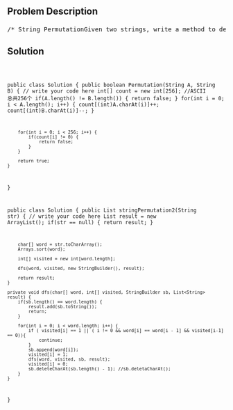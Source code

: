 <!--
<style>
  body { font-family: Arial, sans-serif; }
  .container { max-width: 700px; margin: 0 auto; padding: 10px; }
  .comment-block { background-color: #f9f9f9; padding: 10px; border-left: 5px solid #ccc; overflow-wrap: break-word; white-space: pre-wrap; }
  .code-block { background-color: #f4f4f4; padding: 10px; border: 1px solid #ddd; overflow-wrap: break-word; white-space: pre-wrap; }
</style>
-->

<div class='container'>
<h2>Problem Description</h2>
<div class='comment-block'>
<pre>
/* String PermutationGiven two strings, write a method to decide if one is a permutation of the other.Exampleabcd is a permutation of bcad, but abbe is not a permutation of abe*/    /*     * @param A: a string     * @param B: a string     * @return: a boolean     *//* String Permutation IIGiven a string, find all permutations of it without duplicates.ExampleGiven "abb", return ["abb", "bab", "bba"].Given "aabb", return ["aabb", "abab", "baba", "bbaa", "abba", "baab"].这道题就是permutaions II*/    /*     * @param str: A string     * @return: all permutations     */             /*            上面的判断主要是为了去除重复元素影响。            比如，给出一个排好序的数组，[1,2,2]，那么第一个2和第二2如果在结果中互换位置，            我们也认为是同一种方案，所以我们强制要求相同的数字，原来排在前面的，在结果            当中也应该排在前面，这样就保证了唯一性。所以当前面的2还没有使用的时候，就            不应该让后面的2使用。            */</pre>
</div>

<h2>Solution</h2>
<div class='code-block'>
<pre><code class='language-java'>

public class Solution {
    public boolean Permutation(String A, String B) {
        // write your code here
        int[] count = new int[256]; //ASCII 总共256个
        if(A.length() != B.length()) {
            return false;
        }
        for(int i = 0; i < A.length(); i++) {
            count[(int)A.charAt(i)]++;
            count[(int)B.charAt(i)]--;
        }
        
        for(int i = 0; i < 256; i++) {
            if(count[i] != 0) {
                return false;
            }
        }
        
        return true;
    }
}


public class Solution {
    public List<String> stringPermutation2(String str) {
        // write your code here
        List<String> result = new ArrayList<String>();
        if(str == null) {
            return result;
        }
        
        char[] word = str.toCharArray();
        Arrays.sort(word);
        
        int[] visited = new int[word.length];
        
        dfs(word, visited, new StringBuilder(), result);
        
        return result;
    }
    
    private void dfs(char[] word, int[] visited, StringBuilder sb, List<String> result) {
        if(sb.length() == word.length) {
            result.add(sb.toString());
            return;
        }
        
        for(int i = 0; i < word.length; i++) {
            if ( visited[i] == 1 || ( i != 0 && word[i] == word[i - 1] && visited[i-1] == 0)){
                continue;
            }
            sb.append(word[i]);
            visited[i] = 1;
            dfs(word, visited, sb, result);
            visited[i] = 0;
            sb.deleteCharAt(sb.length() - 1); //sb.deletaCharAt();
        }
    }
}











</code></pre>
</div>
</div>
